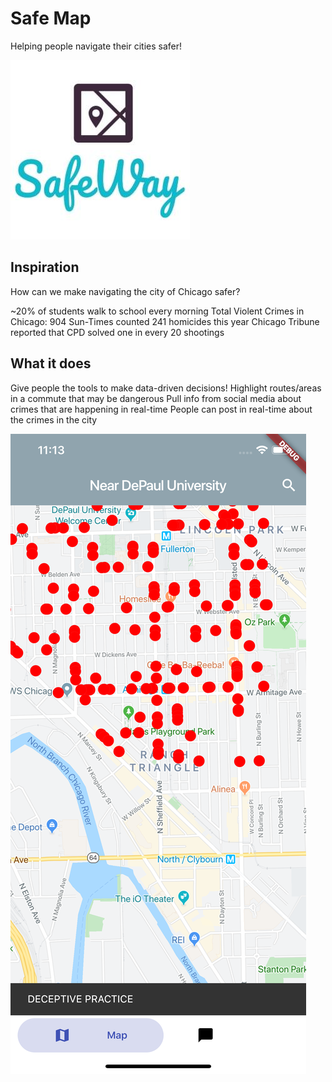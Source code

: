 # Safe Map
Helping people navigate their cities safer!

![SafeWay Logo](images/logo.jpg)

## Inspiration
How can we make navigating the city of Chicago safer?

~20% of students walk to school every morning
Total Violent Crimes in Chicago: 904
Sun-Times counted 241 homicides this year
Chicago Tribune reported that CPD solved one in every 20 shootings

## What it does
Give people the tools to make data-driven decisions!
Highlight routes/areas in a commute that may be dangerous
Pull info from social media about crimes that are happening in real-time
People can post in real-time about the crimes in the city

![SafeWay Map](images/safewaymap.png)
